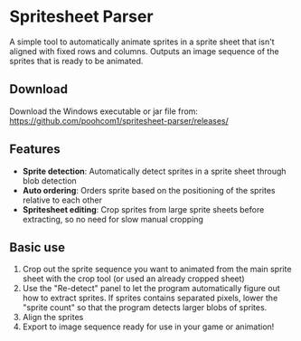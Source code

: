 # Spritesheet Parser

A simple tool to automatically animate sprites in a sprite sheet that isn't aligned with fixed rows and columns. Outputs an image sequence of the sprites that is ready to be animated.

## Download

Download the Windows executable or jar file from:
https://github.com/poohcom1/spritesheet-parser/releases/

## Features
- **Sprite detection**: Automatically detect sprites in a sprite sheet through blob detection
- **Auto ordering**: Orders sprite based on the positioning of the sprites relative to each other
- **Spritesheet editing**: Crop sprites from large sprite sheets before extracting, so no need for slow manual cropping

## Basic use
1. Crop out the sprite sequence you want to animated from the main sprite sheet with the crop tool (or used an already cropped sheet)
2. Use the "Re-detect" panel to let the program automatically figure out how to extract sprites. If sprites contains separated pixels, lower the "sprite count" so that the program detects larger blobs of sprites.
3. Align the sprites
4. Export to image sequence ready for use in your game or animation!

